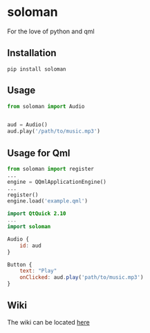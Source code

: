 # soloman
For the love of python and qml

## Installation
    pip install soloman

## Usage
```python
from soloman import Audio


aud = Audio()
aud.play('/path/to/music.mp3')
```

## Usage for Qml
```python
from soloman import register
...
engine = QQmlApplicationEngine()
...
register()
engine.load('example.qml')

```

```qml
import QtQuick 2.10
...
import soloman

Audio {
    id: aud
}

Button {
    text: "Play"
    onClicked: aud.play('path/to/music.mp3')
}

```

## Wiki
The wiki can be located [here](https://github.com/deuteronomy-works/soloman/wiki)
